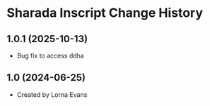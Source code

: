 Sharada Inscript Change History
====================

1.0.1 (2025-10-13)
----------------
* Bug fix to access ddha

1.0 (2024-06-25)
----------------
* Created by Lorna Evans
